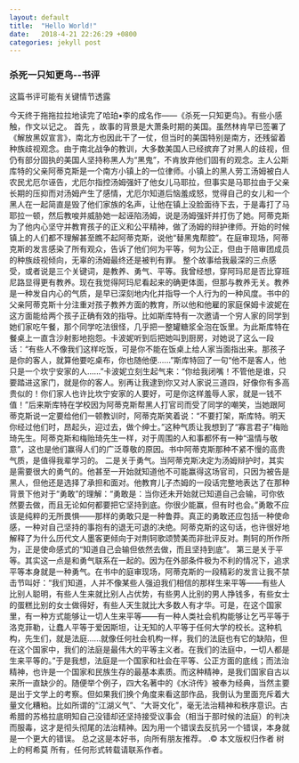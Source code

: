 ```yaml
---
layout: default
title:  "Hello World!"
date:   2018-4-21 22:26:29 +0800
categories: jekyll post
---
```

### 杀死一只知更鸟--书评

这篇书评可能有关键情节透露

今天终于拖拖拉拉地读完了哈珀•李的成名作——《杀死一只知更鸟》。有些小感触，作文以记之。 首先 ，故事的背景是大萧条时期的美国。虽然林肯早已签署了《解放黑奴宣言》，南北方也因此干了一仗，但当时的美国特别是南方，还残留着种族歧视观念。由于南北战争的教训，大多数美国人已经摈弃了对黑人的歧视，但仍有部分固执的美国人坚持称黑人为“黑鬼”，不肯放弃他们固有的观念。主人公斯库特的父亲阿蒂克斯是一个南方小镇上的一位律师。小镇上的黑人劳工汤姆被白人农民尤厄尔诬告，尤厄尔指控汤姆强奸了他女儿马耶拉，但事实是马耶拉由于父亲长期的压抑而对汤姆产生了感情，尤厄尔知道后恼羞成怒，觉得自己的女儿和一个黑人在一起简直是毁了他们家族的名声，让他在镇上没脸面待下去，于是毒打了马耶拉一顿，然后教唆并威胁她一起诬陷汤姆，说是汤姆强奸并打伤了她。阿蒂克斯为了他内心坚守并教育孩子的正义和公平精神，做了汤姆的辩护律师。开始的时候镇上的人们都不理解甚至瞧不起阿蒂克斯，说他“替黑鬼帮腔”。在庭审现场，阿蒂克斯的发言感染了所有观众，告诉了他们何为平等，何为公正，但由于陪审团成员的种族歧视倾向，无辜的汤姆最终还是被判有罪。 整个故事给我最深的三点感受，或者说是三个关键词，是教养、勇气、平等。我曾经想，穿阿玛尼是否比穿班尼路显得更有教养。现在我觉得阿玛尼看起来的确更体面，但那与教养无关。教养是一种发自内心的气质，是早已深刻地内化并指导一个人行为的一种风度。书中的父亲阿蒂克斯十分注重对孩子教养方面的教育，所以他和他雇的家庭保姆卡波妮在这方面能给两个孩子正确有效的指导。比如斯库特有一次邀请一个穷人家的同学到她们家吃午餐，那个同学吃法很怪，几乎把一整罐糖浆全泡在饭里。为此斯库特在餐桌上一直含沙射影地抱怨。卡波妮听到后把她叫到厨房，对她说了这么一段话：“有些人不像我们这样吃饭，可是你不能在饭桌上给人家当面指出来。那孩子是你的客人，就算他要吃桌布，你也随他便......”斯库特回了一句“他不是客人，他只是一个坎宁安家的人......”卡波妮立刻生起气来：“你给我闭嘴！不管他是谁，只要踏进这家门，就是你的客人。别再让我逮到你又对人家说三道四，好像你有多高贵似的！你们家人也许比坎宁安家的人要好，可是你这样羞辱人家，就是一钱不值！”后来斯库特在学校因为阿蒂克斯帮黑人打官司而受了同学的嘲笑，当她跟阿蒂克斯说一定要给他们一顿教训时，阿蒂克斯笑着说：“不要打架，斯库特。明天你经过他们时，昂起头，迎过去，做个绅士。”这种气质让我想到了“寡言君子”梅贻琦先生。阿蒂克斯和梅贻琦先生一样，对于周围的人和事都怀有一种“温情与敬意”，这也是他们赢得人们的广泛尊敬的原因。书中阿蒂克斯那种不紧不慢的高贵气质，是值得我辈学习的。 二是关于勇气。当阿蒂克斯决定为汤姆辩护时，其实是需要很大的勇气的。他甚至一开始就知道他不可能赢得这场官司，只因为被告是黑人，但他还是选择了承担和面对。他教育儿子杰姆的一段话完整地表达了在那种背景下他对于“勇敢”的理解：“勇敢是：当你还未开始就已知道自己会输，可你依然要去做，而且无论如何都要把它坚持到底。你很少能赢，但有时也会。”勇敢不应该是纯粹的无所畏惧——那样的勇敢只是一种鲁莽。真正的勇敢还应包括一种使命感，一种对自己坚持的事抱有的退无可退的决绝。阿蒂克斯的这句话，也许很好地解释了为什么历代文人墨客更倾向于对荆轲歌颂赞美而非批评反对。荆轲的所作所为，正是使命感式的“知道自己会输但依然去做，而且坚持到底”。 第三是关于平等。其实这一点是和勇气联系在一起的。因为在外部条件极为不利的情况下，追求平等本身就是一种勇气。在书中的庭审现场，阿蒂克斯的一段精彩的发言让我不禁击节叫好：“我们知道，人并不像某些人强迫我们相信的那样生来平等——有些人比别人聪明，有些人生来就比别人占优势，有些男人比别的男人挣钱多，有些女士的蛋糕比别的女士做得好，有些人天生就比大多数人有才华。可是，在这个国家里，有一种方式能够让一切人生来平等——有一种人类社会机构能够让乞丐平等于洛克菲勒，让蠢人平等于爱因斯坦，让无知的人平等于任何大学的校长。这种机构，先生们，就是法庭......就像任何社会机构一样，我们的法庭也有它的缺陷，但在这个国家中，我们的法庭是最伟大的平等主义者。在我们的法庭中，一切人都是生来平等的。”于是我想，法庭是一个国家和社会在平等、公正方面的底线；而法治精神，也许是一个国家和民族生存的最基本素质。而这种精神，是我们国家自古以来所一直缺少的。随便举个例子，四大名著中的《水浒传》被奉为经典，当然主要是出于文学上的考察。但如果我们换个角度来看这部作品，我倒认为里面充斥着大量文化糟粕。比如所谓的“江湖义气”、“大哥文化”，毫无法治精神和秩序意识。古希腊的苏格拉底明知自己没错却还坚持接受议事会（相当于那时候的法庭）的判决而服毒，这才是彻头彻尾的法治精神。因为用一个错误去反抗另一个错误，本身就是一个更大的错误。 总之这是本好书，向所有朋友推荐。
.© 本文版权归作者  树上的柯希莫  所有，任何形式转载请联系作者。
